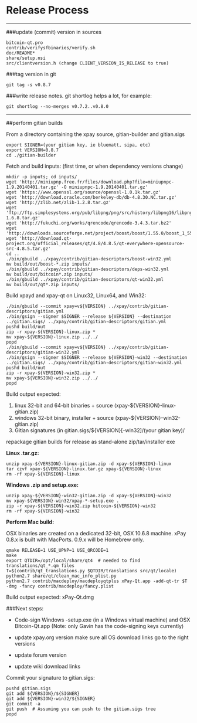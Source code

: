 Release Process
====================

* * *

###update (commit) version in sources


	bitcoin-qt.pro
	contrib/verifysfbinaries/verify.sh
	doc/README*
	share/setup.nsi
	src/clientversion.h (change CLIENT_VERSION_IS_RELEASE to true)

###tag version in git

	git tag -s v0.8.7

###write release notes. git shortlog helps a lot, for example:

	git shortlog --no-merges v0.7.2..v0.8.0

* * *

##perform gitian builds

 From a directory containing the xpay source, gitian-builder and gitian.sigs
  
	export SIGNER=(your gitian key, ie bluematt, sipa, etc)
	export VERSION=0.8.7
	cd ./gitian-builder

 Fetch and build inputs: (first time, or when dependency versions change)

	mkdir -p inputs; cd inputs/
	wget 'http://miniupnp.free.fr/files/download.php?file=miniupnpc-1.9.20140401.tar.gz' -O miniupnpc-1.9.20140401.tar.gz'
	wget 'https://www.openssl.org/source/openssl-1.0.1k.tar.gz'
	wget 'http://download.oracle.com/berkeley-db/db-4.8.30.NC.tar.gz'
	wget 'http://zlib.net/zlib-1.2.8.tar.gz'
	wget 'ftp://ftp.simplesystems.org/pub/libpng/png/src/history/libpng16/libpng-1.6.8.tar.gz'
	wget 'http://fukuchi.org/works/qrencode/qrencode-3.4.3.tar.bz2'
	wget 'http://downloads.sourceforge.net/project/boost/boost/1.55.0/boost_1_55_0.tar.bz2'
	wget 'http://download.qt-project.org/official_releases/qt/4.8/4.8.5/qt-everywhere-opensource-src-4.8.5.tar.gz'
	cd ..
	./bin/gbuild ../xpay/contrib/gitian-descriptors/boost-win32.yml
	mv build/out/boost-*.zip inputs/
	./bin/gbuild ../xpay/contrib/gitian-descriptors/deps-win32.yml
	mv build/out/bitcoin*.zip inputs/
	./bin/gbuild ../xpay/contrib/gitian-descriptors/qt-win32.yml
	mv build/out/qt*.zip inputs/

 Build xpayd and xpay-qt on Linux32, Linux64, and Win32:
  
	./bin/gbuild --commit xpay=v${VERSION} ../xpay/contrib/gitian-descriptors/gitian.yml
	./bin/gsign --signer $SIGNER --release ${VERSION} --destination ../gitian.sigs/ ../xpay/contrib/gitian-descriptors/gitian.yml
	pushd build/out
	zip -r xpay-${VERSION}-linux.zip *
	mv xpay-${VERSION}-linux.zip ../../
	popd
	./bin/gbuild --commit xpay=v${VERSION} ../xpay/contrib/gitian-descriptors/gitian-win32.yml
	./bin/gsign --signer $SIGNER --release ${VERSION}-win32 --destination ../gitian.sigs/ ../xpay/contrib/gitian-descriptors/gitian-win32.yml
	pushd build/out
	zip -r xpay-${VERSION}-win32.zip *
	mv xpay-${VERSION}-win32.zip ../../
	popd

  Build output expected:

  1. linux 32-bit and 64-bit binaries + source (xpay-${VERSION}-linux-gitian.zip)
  2. windows 32-bit binary, installer + source (xpay-${VERSION}-win32-gitian.zip)
  3. Gitian signatures (in gitian.sigs/${VERSION}[-win32]/(your gitian key)/

repackage gitian builds for release as stand-alone zip/tar/installer exe

**Linux .tar.gz:**

	unzip xpay-${VERSION}-linux-gitian.zip -d xpay-${VERSION}-linux
	tar czvf xpay-${VERSION}-linux.tar.gz xpay-${VERSION}-linux
	rm -rf xpay-${VERSION}-linux

**Windows .zip and setup.exe:**

	unzip xpay-${VERSION}-win32-gitian.zip -d xpay-${VERSION}-win32
	mv xpay-${VERSION}-win32/xpay-*-setup.exe .
	zip -r xpay-${VERSION}-win32.zip bitcoin-${VERSION}-win32
	rm -rf xpay-${VERSION}-win32

**Perform Mac build:**

  OSX binaries are created on a dedicated 32-bit, OSX 10.6.8 machine.
  xPay 0.8.x is built with MacPorts.  0.9.x will be Homebrew only.

	qmake RELEASE=1 USE_UPNP=1 USE_QRCODE=1
	make
	export QTDIR=/opt/local/share/qt4  # needed to find translations/qt_*.qm files
	T=$(contrib/qt_translations.py $QTDIR/translations src/qt/locale)
	python2.7 share/qt/clean_mac_info_plist.py
	python2.7 contrib/macdeploy/macdeployqtplus xPay-Qt.app -add-qt-tr $T -dmg -fancy contrib/macdeploy/fancy.plist

 Build output expected: xPay-Qt.dmg

###Next steps:

* Code-sign Windows -setup.exe (in a Windows virtual machine) and
  OSX Bitcoin-Qt.app (Note: only Gavin has the code-signing keys currently)

* update xpay.org version
  make sure all OS download links go to the right versions

* update forum version

* update wiki download links

Commit your signature to gitian.sigs:

	pushd gitian.sigs
	git add ${VERSION}/${SIGNER}
	git add ${VERSION}-win32/${SIGNER}
	git commit -a
	git push  # Assuming you can push to the gitian.sigs tree
	popd

